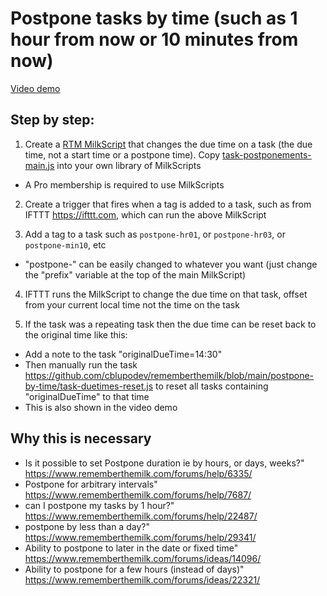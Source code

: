 # Postpone tasks by time (such as 1 hour from now or 10 minutes from now)

[Video demo](https://www.youtube.com/watch?v=N0nkTta5aPI)

## Step by step:

1. Create a [RTM MilkScript](https://www.rememberthemilk.com/services/milkscript/) that changes the due time on a task (the due time, not a start time or a postpone time). Copy [task-postponements-main.js](https://github.com/cblupodev/rememberthemilk/blob/main/postpone-by-time/task-postponements-main.js) into your own library of MilkScripts  
  - A Pro membership is required to use MilkScripts

2. Create a trigger that fires when a tag is added to a task, such as from IFTTT https://ifttt.com, which can run the above MilkScript

3. Add a tag to a task such as `postpone-hr01`, or `postpone-hr03`, or `postpone-min10`, etc
  - "postpone-" can be easily changed to whatever you want (just change the "prefix" variable at the top of the main MilkScript)

4. IFTTT runs the MilkScript to change the due time on that task, offset from your current local time not the time on the task

5. If the task was a repeating task then the due time can be reset back to the original time like this:
  - Add a note to the task "originalDueTime=14:30"
  - Then manually run the task https://github.com/cblupodev/rememberthemilk/blob/main/postpone-by-time/task-duetimes-reset.js to reset all tasks containing "originalDueTime" to that time
  - This is also shown in the video demo

## Why this is necessary
- Is it possible to set Postpone duration ie by hours, or days, weeks?" https://www.rememberthemilk.com/forums/help/6335/
- Postpone for arbitrary intervals" https://www.rememberthemilk.com/forums/help/7687/
- can I postpone my tasks by 1 hour?" https://www.rememberthemilk.com/forums/help/22487/
- postpone by less than a day?" https://www.rememberthemilk.com/forums/help/29341/
- Ability to postpone to later in the date or fixed time" https://www.rememberthemilk.com/forums/ideas/14096/
- Ability to postpone for a few hours (instead of days)" https://www.rememberthemilk.com/forums/ideas/22321/
